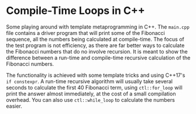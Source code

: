 # Compile-Time Loops in C++

Some playing around with template metaprogramming in C++.
The `main.cpp` file contains a driver program that will print some of the Fibonacci sequence, all the numbers being calculated at compile-time.
The focus of the test program is not efficiency, as there are far better ways to calculate the Fibonacci numbers that do no involve recursion.
It is meant to show the difference between a run-time and compile-time recursive calculation of the Fibonacci numbers.

The functionality is achieved with some template tricks and using C++17's `if constexpr`. 
A run-time recursive algorithm will usually take several seconds to calculate the first 40 Fibonacci term, using `ctl::for_loop` will print the answer almost immediately,
at the cost of a small compilation overhead. You can also use `ctl::while_loop` to calculate the numbers easier.

